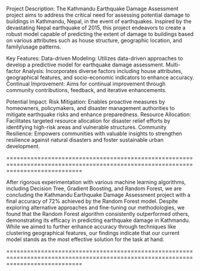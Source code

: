 Project Description:
The Kathmandu Earthquake Damage Assessment project aims to address the critical need for assessing potential damage to buildings in Kathmandu, Nepal, in the event of earthquakes. Inspired by the devastating Nepal earthquake of 2015, this project endeavors to create a robust model capable of predicting the extent of damage to buildings based on various attributes such as house structure, geographic location, and family/usage patterns.

Key Features:
Data-driven Modeling: Utilizes data-driven approaches to develop a predictive model for earthquake damage assessment.
Multi-factor Analysis: Incorporates diverse factors including house attributes, geographical features, and socio-economic indicators to enhance accuracy.
Continual Improvement: Aims for continual improvement through community contributions, feedback, and iterative enhancements.

Potential Impact:
Risk Mitigation: Enables proactive measures by homeowners, policymakers, and disaster management authorities to mitigate earthquake risks and enhance preparedness.
Resource Allocation: Facilitates targeted resource allocation for disaster relief efforts by identifying high-risk areas and vulnerable structures.
Community Resilience: Empowers communities with valuable insights to strengthen resilience against natural disasters and foster sustainable urban development.

==================================================================================================================================

After rigorous experimentation with various machine learning algorithms, including Decision Tree, Gradient Boosting, and Random Forest, we are concluding the Kathmandu Earthquake Damage Assessment project with a final accuracy of 72% achieved by the Random Forest model. Despite exploring alternative approaches and fine-tuning our methodologies, we found that the Random Forest algorithm consistently outperformed others, demonstrating its efficacy in predicting earthquake damage in Kathmandu. While we aimed to further enhance accuracy through techniques like clustering geographical features, our findings indicate that our current model stands as the most effective solution for the task at hand.

==================================================================================================================================
